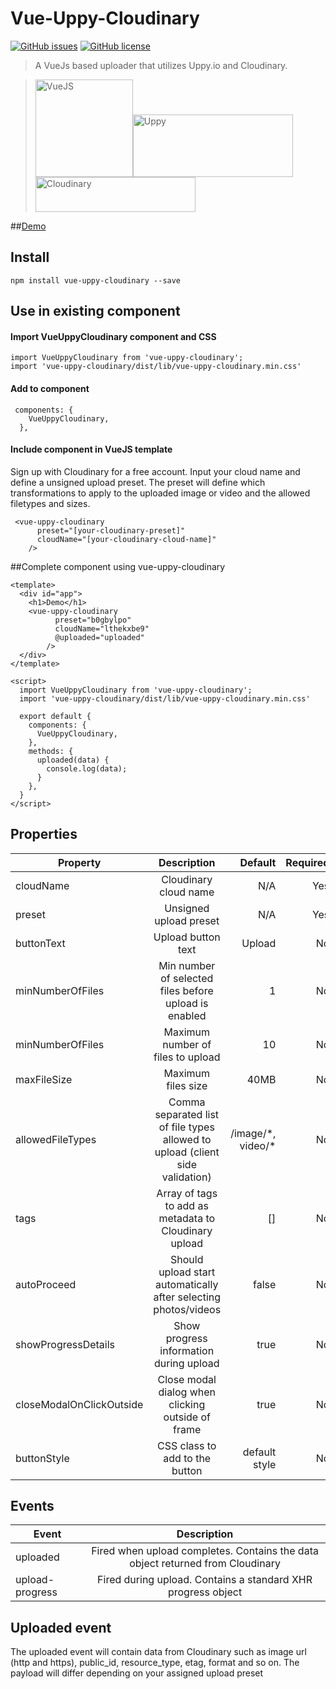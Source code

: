 # Vue-Uppy-Cloudinary
[![GitHub issues](https://img.shields.io/github/issues/christianfroseth/vue-uppy-cloudinary.svg)](https://github.com/christianfroseth/vue-uppy-cloudinary/issues)
[![GitHub license](https://img.shields.io/github/license/christianfroseth/vue-uppy-cloudinary.svg)](https://github.com/christianfroseth/vue-uppy-cloudinary/blob/master/LICENSE)

> A VueJs based uploader that utilizes Uppy.io and Cloudinary. 

> <img src="https://opencollective-production.s3-us-west-1.amazonaws.com/ca272d00-958a-11e7-990a-e919fb36989b.png" width="156" height="156" title="VueJS"/><img src="https://uppy.io/images/uppy-social.jpg" width="256" height="100" title="Uppy"/><img src="https://cloudinary-res.cloudinary.com/image/asset/dpr_2.0/logo-e0df892053afd966cc0bfe047ba93ca4.png" width="256" height="56" title="Cloudinary"/>

##[Demo](https://christianfroseth.github.io/vue-uppy-cloudinary/index.html)

## Install
```npm
npm install vue-uppy-cloudinary --save
```

## Use in existing component

#### Import VueUppyCloudinary component and CSS
```vuejs
import VueUppyCloudinary from 'vue-uppy-cloudinary';
import 'vue-uppy-cloudinary/dist/lib/vue-uppy-cloudinary.min.css'
```

#### Add to component 
```vuejs
 components: {
    VueUppyCloudinary,
  },
```

#### Include component in VueJS template
Sign up with Cloudinary for a free account. Input your cloud name and define a unsigned upload preset. The preset will define which transformations to apply to the uploaded image or video and the allowed filetypes and sizes.   
```vuejs
 <vue-uppy-cloudinary
      preset="[your-cloudinary-preset]"
      cloudName="[your-cloudinary-cloud-name]"
    />
```

##Complete component using vue-uppy-cloudinary
```vuejs
<template>
  <div id="app">
    <h1>Demo</h1>
    <vue-uppy-cloudinary
          preset="b0gbylpo"
          cloudName="lthekxbe9"
          @uploaded="uploaded"
        />
  </div>
</template>

<script>
  import VueUppyCloudinary from 'vue-uppy-cloudinary';
  import 'vue-uppy-cloudinary/dist/lib/vue-uppy-cloudinary.min.css'

  export default {
    components: {
      VueUppyCloudinary,
    },
    methods: {
      uploaded(data) {
        console.log(data);
      }
    },
  }
</script>
```

## Properties
| Property      | Description | Default | Required 
| ------------- |:-------------:| -----:| -----:|
| cloudName   | Cloudinary cloud name| N/A | Yes
| preset      | Unsigned upload preset |  N/A | Yes
| buttonText  | Upload button text| Upload| No
| minNumberOfFiles| Min number of selected files before upload is enabled| 1| No
| minNumberOfFiles| Maximum number of files to upload| 10 | No
| maxFileSize| Maximum files size | 40MB| No
| allowedFileTypes | Comma separated list of file types allowed to upload (client side validation)| /image/\*, video/\*| No
| tags| Array of tags to add as metadata to Cloudinary upload| [] | No
| autoProceed| Should upload start automatically after selecting photos/videos| false | No
| showProgressDetails  | Show progress information during upload | true | No
| closeModalOnClickOutside| Close modal dialog when clicking outside of frame | true | No
| buttonStyle | CSS class to add to the button | default style | No


## Events
 Event | Description 
 | ------------- |:-------------:
 | uploaded  | Fired when upload completes. Contains the data object returned from Cloudinary
 | upload-progress  | Fired during upload. Contains a standard XHR progress object

## Uploaded event
The uploaded event will contain data from Cloudinary such as image url (http and https), public_id, resource_type, etag, format and so on.
The payload will differ depending on your assigned upload preset
